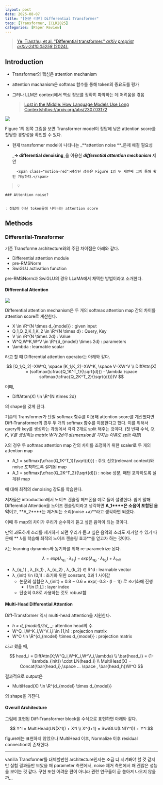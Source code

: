 ```yaml
---
layout: post
date: 2025-08-07
title: "[논문 리뷰] Differential Transformer"
tags: [Transformer, ICLR2025]
categories: [Paper Review]
---
```


> [Ye, Tianzhu, et al. "Differential transformer." ](https://arxiv.org/abs/2410.05258)[_arXiv preprint arXiv:2410.05258_](https://arxiv.org/abs/2410.05258)[ (2024).](https://arxiv.org/abs/2410.05258)



## Introduction

- Transformer의 핵심은 attention mechanism
- attention machanism은 softmax 함수를 통해 token의 중요도를 평가
- 그러나 LLM은 context에서 핵심 정보를 정확히 파악하는 데 어려움을 겪음

	> [Lost in the Middle: How Language Models Use Long Contextshttps://arxiv.org/abs/2307.03172](https://arxiv.org/abs/2307.03172)


![](https://prod-files-secure.s3.us-west-2.amazonaws.com/542b861c-36a8-4051-84e5-8804b6728dba/9083ea56-691a-4752-ae26-47f403431ac8/image.png?X-Amz-Algorithm=AWS4-HMAC-SHA256&X-Amz-Content-Sha256=UNSIGNED-PAYLOAD&X-Amz-Credential=ASIAZI2LB466R3OPKQ74%2F20250919%2Fus-west-2%2Fs3%2Faws4_request&X-Amz-Date=20250919T060141Z&X-Amz-Expires=3600&X-Amz-Security-Token=IQoJb3JpZ2luX2VjEFUaCXVzLXdlc3QtMiJHMEUCIBLBRflMRcq3ZXB474yCpN1x5q1FRR20zfu7vta3XSIZAiEAy1Uij%2FqWGFjbETZOARgtHD1STMowQ3ijgtC81bXr%2FX8qiAQIzv%2F%2F%2F%2F%2F%2F%2F%2F%2F%2FARAAGgw2Mzc0MjMxODM4MDUiDIB5jBxlt%2BOxjH4HyCrcAwYwLj81VpE1yp6fOImQHWx0hLdlEaaggeKBxXEypqgsZEii0HDxXi4iNiXJjilr%2FEoBAFdNFYkzeaDZT4b%2F1%2FLn2LKXjCCCtM%2FPNPyAqvfo2ArXjZwn3CoQDX7JV8D3zZzBQIo9NcIyVuDQjdKNMMYJzhBflXugHXW7H26BTV7sLCtjGmqfgPloGSZ1Xw4BTWqRIusG2wkYfN7DDOlJZsaYubSmPEwLirOClWERsukhdTxM%2F3jgohBSAMwqkEgIP9Sn0JrsgyMynSmSuqIPjoj4%2FQlQB9XxSqLQrlsUv%2BHTZDHIc5II%2BCv%2BOt9UwLXqFcKbiQ8c7wsYRjouCczTe74K6opfJavb3NzKrnW79t2tWFBhfcigzZbOSUSGBABzr%2FStOR2jSUSKhq4ySisXPIgmM6MbI2Wj%2FTs0D5ghgWDUwFI4Ix9ilfgt2Nq3RkJN31fjDnoSD7cMHIfHAAbwvAd5y9885yr9%2BpUEF7gaZcHaFmO%2FD1E%2FdRxoe9wS25sZDvgUkncvzrmN5lnmrYGQ7CD1kCa93XY1O8nheR%2Fv1%2FKjberbXfSCEMEij0bdiVd6ztfXVYVoDxQaDXfvtMkU331oUa0Ts5qUKe%2F3QhbBPGe56aXP3jrQill3sYeNMPC2s8YGOqUBMkVFHm49A2HjaDis5kHnVrxe5NR70GcFTLZFxLLCoTQcG%2BifupFHXDw19eBqt8k51jB%2Fzl6tsBHvO2aRKUOVScXEzrosCe8n6TZ%2Bu07ltkrwoSyR0NdeMc7a%2BJXutEF411hLhJwGiu95xlWSe28pU7tPbylTPd9bJO%2BhMXRF2WYseTSPdiARchawqkA%2FEKOik%2B4IR0qgOckFysVUokL96JZfdLgZ&X-Amz-Signature=11054308b6cdc979478ab27100621b65b2778c6b3103808e9a27413befd89b98&X-Amz-SignedHeaders=host&x-amz-checksum-mode=ENABLED&x-id=GetObject)


Figure 1의 왼쪽 그림을 보면 Transformer model이 정답에 낮은 attention score를 할당한 경향성을 확인할 수 있다.

- 현재 transformer model에 나타나는 _**attention noise **_문제 해결 필요성

	_**→ differential denoising**_을 이용한 _**differential attention mechanism**_ 제안


		<span class="notion-red">향상된 성능은 Figure 1의 두 세번째 그림 통해 확인 가능하다.</span>


> 💡 


	### Attention noise?


	: 정답이 아닌 token들에 나타나는 attention score



## Methods



### Differential-Transformer


기존 Transforme architecture와의 주된 차이점은 아래와 같다.

- Differential attention module
- pre-RMSNorm
- SwiGLU activation function

pre-RMSNorm과 SwiGLU의 경우 LLaMA에서 채택한 방법이라고 소개한다.



#### Differential Attention


![](https://prod-files-secure.s3.us-west-2.amazonaws.com/542b861c-36a8-4051-84e5-8804b6728dba/116d70b2-1963-4810-9167-f4c7d8a06e8f/image.png?X-Amz-Algorithm=AWS4-HMAC-SHA256&X-Amz-Content-Sha256=UNSIGNED-PAYLOAD&X-Amz-Credential=ASIAZI2LB466R3OPKQ74%2F20250919%2Fus-west-2%2Fs3%2Faws4_request&X-Amz-Date=20250919T060141Z&X-Amz-Expires=3600&X-Amz-Security-Token=IQoJb3JpZ2luX2VjEFUaCXVzLXdlc3QtMiJHMEUCIBLBRflMRcq3ZXB474yCpN1x5q1FRR20zfu7vta3XSIZAiEAy1Uij%2FqWGFjbETZOARgtHD1STMowQ3ijgtC81bXr%2FX8qiAQIzv%2F%2F%2F%2F%2F%2F%2F%2F%2F%2FARAAGgw2Mzc0MjMxODM4MDUiDIB5jBxlt%2BOxjH4HyCrcAwYwLj81VpE1yp6fOImQHWx0hLdlEaaggeKBxXEypqgsZEii0HDxXi4iNiXJjilr%2FEoBAFdNFYkzeaDZT4b%2F1%2FLn2LKXjCCCtM%2FPNPyAqvfo2ArXjZwn3CoQDX7JV8D3zZzBQIo9NcIyVuDQjdKNMMYJzhBflXugHXW7H26BTV7sLCtjGmqfgPloGSZ1Xw4BTWqRIusG2wkYfN7DDOlJZsaYubSmPEwLirOClWERsukhdTxM%2F3jgohBSAMwqkEgIP9Sn0JrsgyMynSmSuqIPjoj4%2FQlQB9XxSqLQrlsUv%2BHTZDHIc5II%2BCv%2BOt9UwLXqFcKbiQ8c7wsYRjouCczTe74K6opfJavb3NzKrnW79t2tWFBhfcigzZbOSUSGBABzr%2FStOR2jSUSKhq4ySisXPIgmM6MbI2Wj%2FTs0D5ghgWDUwFI4Ix9ilfgt2Nq3RkJN31fjDnoSD7cMHIfHAAbwvAd5y9885yr9%2BpUEF7gaZcHaFmO%2FD1E%2FdRxoe9wS25sZDvgUkncvzrmN5lnmrYGQ7CD1kCa93XY1O8nheR%2Fv1%2FKjberbXfSCEMEij0bdiVd6ztfXVYVoDxQaDXfvtMkU331oUa0Ts5qUKe%2F3QhbBPGe56aXP3jrQill3sYeNMPC2s8YGOqUBMkVFHm49A2HjaDis5kHnVrxe5NR70GcFTLZFxLLCoTQcG%2BifupFHXDw19eBqt8k51jB%2Fzl6tsBHvO2aRKUOVScXEzrosCe8n6TZ%2Bu07ltkrwoSyR0NdeMc7a%2BJXutEF411hLhJwGiu95xlWSe28pU7tPbylTPd9bJO%2BhMXRF2WYseTSPdiARchawqkA%2FEKOik%2B4IR0qgOckFysVUokL96JZfdLgZ&X-Amz-Signature=ccba6ee5437ba1bba06ed21834da1c3ac51c33ffb7b643891032f8ca27c223e5&X-Amz-SignedHeaders=host&x-amz-checksum-mode=ENABLED&x-id=GetObject)


Differential attention mechanism은 두 개의 softmax attention map 간의 차이를 attention score로 계산한다.

- X \in \R^{N \times d\_{model}} : given input
- Q\_1,Q\_2,K\_1,K\_2 \in \R^{N \times d} : Query, Key
- V \in \R^{N \times 2d} : Value
- W^Q,W^K,W^V \in \R^{d\_{model} \times 2d} : parameters
- \lambda : learnable scalar

라고 할 때 Differential attention operator는 아래와 같다.


$$
[Q_1;Q_2]=XW^Q, \space [K_1;K_2]=XW^K, \space V=XW^V \\
DiffAttn(X) = (softmax(\cfrac{Q_1K^T_1}{\sqrt{d}}) - \lambda \space softmax(\cfrac{Q_2K^T_2}{\sqrt{d}}))V
$$


이때,

- DiffAtten(X) \in \R^{N \times 2d}

의 shape을 갖게 된다.


기존의 Transformer가 단일 softmax 함수를 이용해 attention score를 계산했다면 Diff-Transformer의 경우 두 개의 softmax 함수를 이용한다고 했다. 이를 위해서 query와 key를 생성하는 과정에서 각각 2개로 split 해주는 것이다. <span class="notion-red">(첫 번째 수식, </span><span class="notion-red">_Q, K, V를 생성하는 matrix W가 2d의 dismension을 가지는 이유도 split 때문_</span><span class="notion-red">)</span>


 λ의 경우 두 softmax attention map 간의 차이를 조정하기 위한 scaler로 두 개의 attention map

- A\_1 = softmax(\cfrac{Q\_1K^T\_1}{\sqrt{d}}) : 주요 신호(relevant context)와 noise 포착하도록 설계된 map
- A\_1 = softmax(\cfrac{Q\_2K^T\_2}{\sqrt{d}}) : noise 성분, 패턴 포착하도록 설계된 map 

에 대해 최적의 denoising 강도를 학습한다.


저자들은 introduction에서 노이즈 캔슬링 헤드폰을 예로 들어 설명한다. 쉽게 말해 Differential Attention을 노이즈 캔슬링이라고 생각하면 **A\_1****은 소음이 포함된 음악**이고, **A\_2****는 제거되는 소리(noise +a)**라고 생각하면 되겠다. 


이때 두 map의 차이가 우리가 순수하게 듣고 싶은 음악이 되는 것이다. 


만약 과도하게 소리를 제거하게 되면 우리가 듣고 싶은 음악의 소리도 제거할 수 있기 때문에 ** λ를 학습해 최적의 노이즈 캔슬링 효과**를 얻고자 하는 것이다.


λ는 learning dynamics와 동기화를 위해 re-parametrize 된다.


$$
\lambda = exp(\lambda_{q_1} \cdot \lambda_{k_1}) - exp(\lambda_{q_2} \cdot \lambda_{k_2}) + \lambda_{init}
$$

- λ\_{q\_1} , λ\_{k\_1} , λ\_{q\_2} , λ\_{k\_2} ∈ R^d : learnable vector
- λ\_{init} \in (0,1) : 초기화 위한 constant, 0과 1 사이값
	- 논문의 실험은 λ\_{init} = 0.8 − 0.6 × exp(−0.3 · (l − 1)) 로 초기화해 진행
		- l \in [1,L] : layer index
	- 단순히 0.8로 사용하는 것도 robust함


#### **Multi-Head Differential Attention**


Diff-Transformer 역시 multi-head attention을 지원한다.

- _h = d\_{model}/2d__ _: attention head의 수
- W^Q\_i,W^K\_i,W^V\_i,i \in [1,h] : projection matrix
- W^O \in \R^{d\_{model} \times d\_{model}} : projection matrix

라고 했을 때,


$$
head_i = DiffAttn(X;W^Q_i,W^K_i,W^V_i,\lambda) \\
\bar{head_i} = (1-\lambda_{init}) \cdot LN(head_i) \\
MultiHead(X) = Concat(\bar{head_i},\space ... \space , \bar{head_h})W^O
$$


결과적으로 output은

- MultiHead(X) \in \R^{d\_{model} \times d\_{model}}

의 shape을 가진다.



#### Overall Architecture


그림에 표현된 Diff-Transformer block을 수식으로 표현하면 아래와 같다.


$$
Y^l = MultiHead(LN(X^l)) + X^l \\
X^{l+1} = SwiGLU(LN(Y^l)) + Y^l
$$


figure에는 표현하지 않았으나 MultiHead 이후, Normalize 이후 residual connection이 존재한다.


---


vanilla Transformer를 대체할만한 architecture인지는 조금 더 지켜봐야 할 것 같지만 실험 결과들만 보았을 때 parameter 측면에서, noise 제거 측면에서 꽤 괜찮은 성능을 보이는 것 같다. 구현 또한 어려운 편이 아니라 관련 연구들이 곧 쏟아져 나오지 않을까,,,

